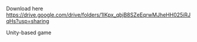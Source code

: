 
Download here
https://drive.google.com/drive/folders/1lKpx_qbjB8SZeEqrwMJheHH025iRJqHs?usp=sharing

Unity-based game
